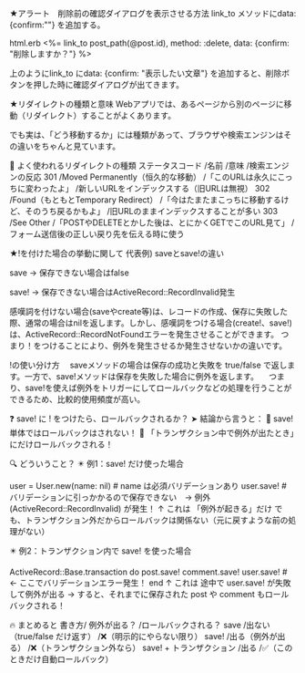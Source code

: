 ★アラート　削除前の確認ダイアログを表示させる方法
link_to メソッドにdata: {confirm:""} を追加する。

html.erb
<%= link_to post_path(@post.id), method: :delete, data: {confirm: "削除しますか？"} %>

上のようにlink_to にdata: {confirm: "表示したい文章"} を追加すると、削除ボタンを押した時に確認ダイアログが出てきます。


★リダイレクトの種類と意味
Webアプリでは、あるページから別のページに移動（リダイレクト）することがよくあります。

でも実は、「どう移動するか」には種類があって、ブラウザや検索エンジンはその違いをちゃんと見ています。

🔄 よく使われるリダイレクトの種類
ステータスコード	/名前	/意味	/検索エンジンの反応
301	/Moved Permanently（恒久的な移動）	/「このURLは永久にこっちに変わったよ」	/新しいURLをインデックスする（旧URLは無視）
302	/Found（もともとTemporary Redirect）	/「今はたまたまこっちに移動するけど、そのうち戻るかもよ」	/旧URLのままインデックスすることが多い
303	/See Other	/「POSTやDELETEとかした後は、とにかくGETでこのURL見て」	/フォーム送信後の正しい戻り先を伝える時に使う


★!を付けた場合の挙動に関して
代表例) saveとsave!の違い

save -> 保存できない場合はfalse

save! -> 保存できない場合はActiveRecord::RecordInvalid発生

感嘆詞を付けない場合(saveやcreate等)は、レコードの作成、保存に失敗した際、通常の場合はnilを返します。しかし、感嘆詞をつける場合(create!、save!)は、ActiveRecord::RecordNotFoundエラーを発生させることができます。
つまり！をつけることにより、例外を発生させるか発生させないかの違いです。

!の使い分け方
　saveメソッドの場合は保存の成功と失敗を true/false で返します。一方で、save!メソッドは保存を失敗した場合に例外を返します。
　つまり、save!を使えば例外をトリガーにしてロールバックなどの処理を行うことができるため、比較的使用頻度が高い。

 ❓ save! に ! をつけたら、ロールバックされるか？
➤ 結論から言うと：
🔸 save! 単体ではロールバックはされない！
🔸 「トランザクション中で例外が出たとき」にだけロールバックされる！

🔍 どういうこと？
✴️ 例1：save! だけ使った場合

user = User.new(name: nil) # name は必須バリデーションあり
user.save! # バリデーションに引っかかるので保存できない　→ 例外 (ActiveRecord::RecordInvalid) が発生！
↑ これは 「例外が起きる」だけ
でも、トランザクション外だからロールバックは関係ない（元に戻すような前の処理がない）

✴️ 例2：トランザクション内で save! を使った場合

ActiveRecord::Base.transaction do
  post.save!
  comment.save!
  user.save! # ← ここでバリデーションエラー発生！
end
↑ これは 途中で user.save! が失敗して例外が出る
→ すると、それまでに保存された post や comment もロールバックされる！

🔥 まとめると
書き方/	例外が出る？	/ロールバックされる？
save	/出ない（true/false だけ返す）	/❌（明示的にやらない限り）
save!	/出る（例外が出る）	/❌（トランザクション外なら）
save! + トランザクション	/出る	/✅（このときだけ自動ロールバック）
